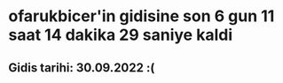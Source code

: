 # ofarukbicer'in gidisine son 6 gun 11 saat 14 dakika 29 saniye kaldi

## Gidis tarihi: 30.09.2022 :(